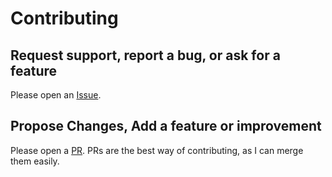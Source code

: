 # Contributing

## Request support, report a bug, or ask for a feature

Please open an [Issue](https://github.com/MadMcCrow/haxix/issues).

## Propose Changes, Add a feature or improvement

Please open a [PR](https://github.com/MadMcCrow/haxix/pulls).
PRs are the best way of contributing, as I can merge them easily.